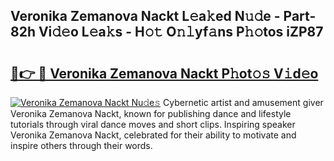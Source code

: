 ## Veronika Zemanova Nackt L𝚎a𝚔ed N𝚞𝚍e - Part-82h Vi𝚍𝚎o L𝚎a𝚔s - H𝚘𝚝 O𝚗𝚕yf𝚊ns P𝚑𝚘tos iZP87

# <h2><a href="http://kf7b1us.oniu.top/?m=Veronika+Zemanova+Nackt">🔗👉 🔴 Veronika Zemanova Nackt P𝚑ot𝚘𝚜 V𝚒d𝚎o</a></h2>

[![Veronika Zemanova Nackt Nu𝚍e𝚜](https://i.imgur.com/0qMVB7G.gif)](http://kf7b1us.oniu.top/?m=Veronika+Zemanova+Nackt)
Cybernetic artist and amusement giver Veronika Zemanova Nackt, known for publishing dance and lifestyle tutorials through viral dance moves and short clips. Inspiring speaker Veronika Zemanova Nackt, celebrated for their ability to motivate and inspire others through their words.  
